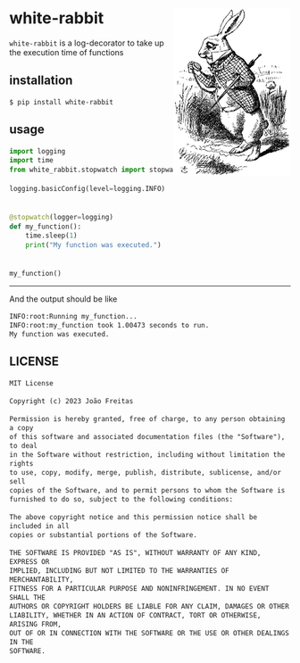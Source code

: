 # white-rabbit <img align="right" width="210" height="300" src="https://raw.githubusercontent.com/jgabrielfreitas/white-rabbit/master/art/white-rabbit.png">
`white-rabbit` is a log-decorator to take up the execution time of functions 

## installation 
```shell
$ pip install white-rabbit
```

## usage
``` python
import logging
import time
from white_rabbit.stopwatch import stopwatch

logging.basicConfig(level=logging.INFO)


@stopwatch(logger=logging)
def my_function():
    time.sleep(1)
    print("My function was executed.")


my_function()
```

---
And the output should be like
```
INFO:root:Running my_function...
INFO:root:my_function took 1.00473 seconds to run.
My function was executed.
```

## LICENSE
```
MIT License

Copyright (c) 2023 João Freitas

Permission is hereby granted, free of charge, to any person obtaining a copy
of this software and associated documentation files (the "Software"), to deal
in the Software without restriction, including without limitation the rights
to use, copy, modify, merge, publish, distribute, sublicense, and/or sell
copies of the Software, and to permit persons to whom the Software is
furnished to do so, subject to the following conditions:

The above copyright notice and this permission notice shall be included in all
copies or substantial portions of the Software.

THE SOFTWARE IS PROVIDED "AS IS", WITHOUT WARRANTY OF ANY KIND, EXPRESS OR
IMPLIED, INCLUDING BUT NOT LIMITED TO THE WARRANTIES OF MERCHANTABILITY,
FITNESS FOR A PARTICULAR PURPOSE AND NONINFRINGEMENT. IN NO EVENT SHALL THE
AUTHORS OR COPYRIGHT HOLDERS BE LIABLE FOR ANY CLAIM, DAMAGES OR OTHER
LIABILITY, WHETHER IN AN ACTION OF CONTRACT, TORT OR OTHERWISE, ARISING FROM,
OUT OF OR IN CONNECTION WITH THE SOFTWARE OR THE USE OR OTHER DEALINGS IN THE
SOFTWARE.
```
